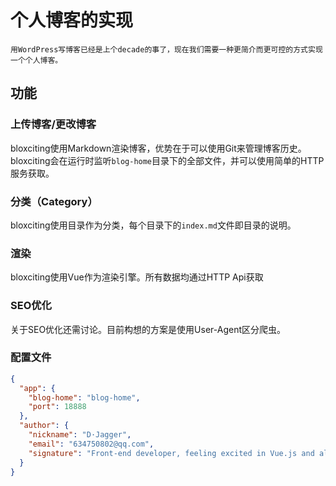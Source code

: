 # 个人博客的实现

    用WordPress写博客已经是上个decade的事了，现在我们需要一种更简介而更可控的方式实现一个个人博客。

## 功能

### 上传博客/更改博客

bloxciting使用Markdown渲染博客，优势在于可以使用Git来管理博客历史。bloxciting会在运行时监听`blog-home`目录下的全部文件，并可以使用简单的HTTP服务获取。

### 分类（Category）

bloxciting使用目录作为分类，每个目录下的`index.md`文件即目录的说明。

### 渲染

bloxciting使用Vue作为渲染引擎。所有数据均通过HTTP Api获取

### SEO优化

关于SEO优化还需讨论。目前构想的方案是使用User-Agent区分爬虫。

### 配置文件

```json
{
  "app": {
    "blog-home": "blog-home",
    "port": 18888
  },
  "author": {
    "nickname": "D·Jagger",
    "email": "634750802@qq.com",
    "signature": "Front-end developer, feeling excited in Vue.js and all great front end projects."
  }
}
```